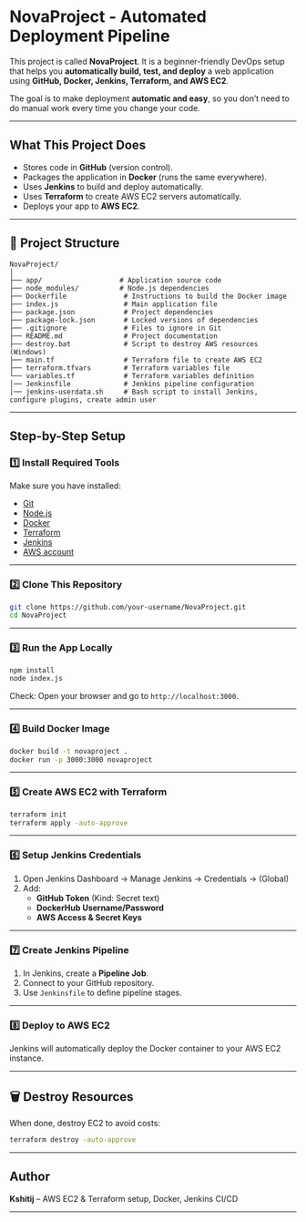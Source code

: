 
# NovaProject - Automated Deployment Pipeline 

This project is called **NovaProject**. It is a beginner-friendly DevOps setup that helps you **automatically build, test, and deploy** a web application using **GitHub, Docker, Jenkins, Terraform, and AWS EC2**.

The goal is to make deployment **automatic and easy**, so you don’t need to do manual work every time you change your code.

---

##  What This Project Does
- Stores code in **GitHub** (version control).
- Packages the application in **Docker** (runs the same everywhere).
- Uses **Jenkins** to build and deploy automatically.
- Uses **Terraform** to create AWS EC2 servers automatically.
- Deploys your app to **AWS EC2**.

---

## 📂 Project Structure
```
NovaProject/
│
├── app/                   # Application source code
├── node_modules/          # Node.js dependencies
├── Dockerfile              # Instructions to build the Docker image
├── index.js                # Main application file
├── package.json            # Project dependencies
├── package-lock.json       # Locked versions of dependencies
├── .gitignore              # Files to ignore in Git
├── README.md               # Project documentation
├── destroy.bat             # Script to destroy AWS resources (Windows)
├── main.tf                 # Terraform file to create AWS EC2
├── terraform.tfvars        # Terraform variables file
└── variables.tf            # Terraform variables definition
│── Jenkinsfile             # Jenkins pipeline configuration
|── jenkins-userdata.sh     # Bash script to install Jenkins, configure plugins, create admin user

```

---

##  Step-by-Step Setup

### 1️⃣ Install Required Tools
Make sure you have installed:
- [Git](https://git-scm.com/)
- [Node.js](https://nodejs.org/)
- [Docker](https://www.docker.com/)
- [Terraform](https://developer.hashicorp.com/terraform/downloads)
- [Jenkins](https://www.jenkins.io/)
- [AWS account](https://eu-north-1.signin.aws.amazon.com/oauth?client_id=arn%3Aaws%3Asignin%3A%3A%3Aconsole%2Fcanvas&code_challenge=l06EnnMA5qIlH7T0J-ZdLXdFO81-OjgJUPp85lCoyTQ&code_challenge_method=SHA-256&response_type=code&redirect_uri=https%3A%2F%2Fconsole.aws.amazon.com%2Fconsole%2Fhome%3FhashArgs%3D%2523%26isauthcode%3Dtrue%26nc2%3Dh_si%26src%3Dheader-signin%26state%3DhashArgsFromTB_eu-north-1_1c5d3e91dfa59701)

---

### 2️⃣ Clone This Repository
```bash
git clone https://github.com/your-username/NovaProject.git
cd NovaProject
```

---

### 3️⃣ Run the App Locally
```bash
npm install
node index.js
```
Check: Open your browser and go to `http://localhost:3000`.

---

### 4️⃣ Build Docker Image
```bash
docker build -t novaproject .
docker run -p 3000:3000 novaproject
```

---

### 5️⃣ Create AWS EC2 with Terraform
```bash
terraform init
terraform apply -auto-approve
```

---

### 6️⃣ Setup Jenkins Credentials
1. Open Jenkins Dashboard → Manage Jenkins → Credentials → (Global)
2. Add:
   - **GitHub Token** (Kind: Secret text)
   - **DockerHub Username/Password**
   - **AWS Access & Secret Keys**

---

### 7️⃣ Create Jenkins Pipeline
1. In Jenkins, create a **Pipeline Job**.
2. Connect to your GitHub repository.
3. Use `Jenkinsfile` to define pipeline stages.

---

### 8️⃣ Deploy to AWS EC2
Jenkins will automatically deploy the Docker container to your AWS EC2 instance.

---

## 🗑 Destroy Resources
When done, destroy EC2 to avoid costs:
```bash
terraform destroy -auto-approve
```

---

## Author
**Kshitij**  – AWS EC2 & Terraform setup, Docker, Jenkins CI/CD 

---
